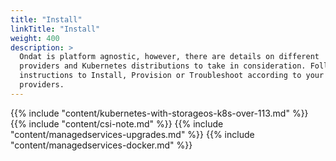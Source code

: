 ```yaml
---
title: "Install"
linkTitle: "Install"
weight: 400
description: >
  Ondat is platform agnostic, however, there are details on different
  providers and Kubernetes distributions to take in consideration. Follow the
  instructions to Install, Provision or Troubleshoot according to your
  providers.
---
```


{{% include "content/kubernetes-with-storageos-k8s-over-113.md" %}}
{{% include "content/csi-note.md" %}}
{{% include "content/managedservices-upgrades.md" %}}
{{% include "content/managedservices-docker.md" %}}
